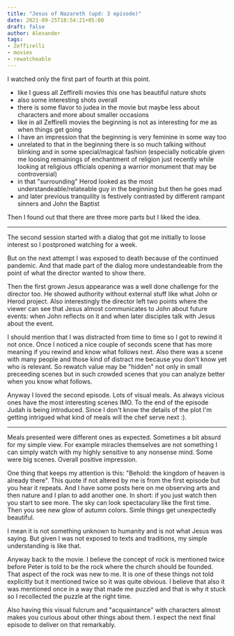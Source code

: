 ```yaml
---
title: "Jesus of Nazareth (upd: 3 episode)"
date: 2021-09-25T18:54:21+05:00
draft: false
author: Alexander
tags:
- Zeffirelli
- movies
- rewatcheable
---
```


I watched only the first part of fourth at this point.

- like I guess all Zeffirelli movies this one has beautiful nature shots
- also some interesting shots overall
- there is some flavor to judea in the movie but maybe less about characters and more about smaller occasions
- like in all Zeffirelli movies the beginning is not as interesting for me as when things get going
- I have an impression that the beginning is very feminine in some way too
- unrelated to that in the beginning there is so much talking without blinking and in some special/magical fashion (especially noticable given me loosing remainings of enchantment of religion just recently while looking at religious officials opening a warrior monument that may be controversial)
- in that "surrounding" Herod looked as the most understandeable/relateable guy in the beginning but then he goes mad
- and later previous tranquility is festively contrasted by different rampant sinners and John the Baptist

Then I found out that there are three more parts but I liked the idea.

---

The second session started with a dialog that got me initially to loose interest so I postproned watching for a week.

But on the next attempt I was exposed to death because of the continued pandemic.
And that made part of the dialog more undestandeable from the point of what the director wanted to show there.

Then the first grown Jesus appearance was a well done challenge for the director too.
He showed authority without external stuff like what John or Herod project.
Also interestingly the director left two points where the viewer can see that Jesus almost communicates to John about future events: when John reflects on it and when later disciples talk with Jesus about the event.

I should mention that I was distracted from time to time so I got to rewind it not once.
Once I noticed a nice couple of seconds scene that has more meaning if you rewind and know what follows next.
Also there was a scene with many people and those kind of distract me because you don't know yet who is relevant. So rewatch value may be "hidden" not only in small preceeding scenes but in such crowded scenes that you can analyze better when you know what follows.

Anyway I loved the second episode.
Lots of visual meals.
As always vicious ones have the most interesting scenes IMO.
To the end of the episode Judah is being introduced.
Since I don't know the details of the plot I'm getting intrigued what kind of meals will the chef serve next :).

---

Meals presented were different ones as expected.
Sometimes a bit absurd for my simple view. For example miracles themselves are not something I can simply watch with my highly sensitive to any nonsense mind.
Some were big scenes.
Overall positive impression.

One thing that keeps my attention is this: "Behold: the kingdom of heaven is already there".
This quote if not altered by me is from the first episode but you hear it repeats.
And I have some posts here on me observing arts and then nature and I plan to add another one.
In short: if you just watch then you start to see more.
The sky can look spectaculary like the first time.
Then you see new glow of autumn colors.
Simle things get unexpectedly beautiful.

I mean it is not something unknown to humanity and is not what Jesus was saying.
But given I was not exposed to texts and traditions, my simple understanding is like that.

Anyway back to the movie.
I believe the concept of rock is mentioned twice before Peter is told to be the rock where the church should be founded.
That aspect of the rock was new to me. It is one of these things not told explicitly but it mentioned twice so it was quite obvious.
I believe that also it was mentioned once in a way that made me puzzled and that is why it stuck so I recollected the puzzle at the right time.

Also having this visual fulcrum and "acquaintance" with characters almost makes you curious about other things about them.
I expect the next final episode to deliver on that remarkably.
